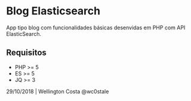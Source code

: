 # Blog Elasticsearch
App tipo blog com funcionalidades básicas desenvidas em PHP com API ElasticSearch.

## Requisitos
* PHP >= 5
* ES >= 5
* JQ >= 3

29/10/2018 | Wellington Costa @wc0stale
